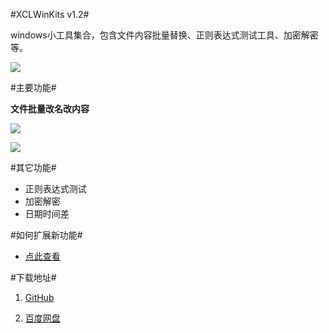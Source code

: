 #XCLWinKits v1.2#

windows小工具集合，包含文件内容批量替换、正则表达式测试工具、加密解密等。

![](https://raw.githubusercontent.com/xucongli1989/XCLWinKits/master/XCLWinKits/XCLWinKits/imgs/1.jpg)


#主要功能#

**文件批量改名改内容**

![](https://raw.githubusercontent.com/xucongli1989/XCLWinKits/master/XCLWinKits/XCLWinKits/imgs/2.jpg)

![](https://raw.githubusercontent.com/xucongli1989/XCLWinKits/master/XCLWinKits/XCLWinKits/imgs/3.jpg)


#其它功能#

- 正则表达式测试
- 加密解密
- 日期时间差


#如何扩展新功能#

- [点此查看](https://github.com/xucongli1989/XCLWinKits/blob/master/%E5%A6%82%E4%BD%95%E6%89%A9%E5%B1%95%E6%96%B0%E5%8A%9F%E8%83%BD.md)


#下载地址#

1. [GitHub](https://github.com/xucongli1989/XCLWinKits/releases)

2. [百度网盘](https://pan.baidu.com/s/1pLbBbUr)

